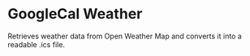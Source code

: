 # GoogleCal Weather

Retrieves weather data from Open Weather Map and converts it into a readable .ics file.
